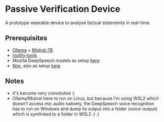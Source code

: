 # Passive Verification Device
A prototype wearable device to analyse factual statements in real-time.

## Prerequisites
- [Ollama](https://ollama.ai) + [Mistral-7B](https://mistral.ai/)
- [inotify-tools](https://github.com/inotify-tools)
- Mozilla DeepSpeech models as setup [here](https://github.com/mozilla/DeepSpeech-examples/tree/r0.9/nim_mic_vad_streaming)
- [Nim](https://nim-lang.org/install.html), also as setup [here](https://github.com/mozilla/DeepSpeech-examples/tree/r0.9/nim_mic_vad_streaming)

## Notes
- It's become very convoluted :)
- Ollama/Mistral have to run on Linux, but because I'm using WSL2 which doesn't access mic audio natively, the DeepSpeech voice recognition has to run on Windows and dump its output into a folder (voice-output) which is symlinked to a folder in WSL2 :) :)